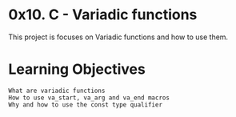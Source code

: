 # 0x10. C - Variadic functions
This project is focuses on Variadic functions and how to use them.

# Learning Objectives
    What are variadic functions
    How to use va_start, va_arg and va_end macros
    Why and how to use the const type qualifier
